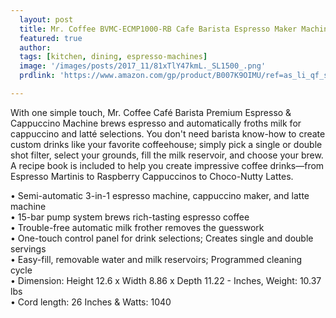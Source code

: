 ```yaml
---
  layout: post
  title: Mr. Coffee BVMC-ECMP1000-RB Cafe Barista Espresso Maker Machine, Stainless Steel
  featured: true
  author: 
  tags: [kitchen, dining, espresso-machines]
  image: '/images/posts/2017_11/81xTlY47kmL._SL1500_.png'
  prdlink: 'https://www.amazon.com/gp/product/B007K9OIMU/ref=as_li_qf_sp_asin_il_tl?ie=UTF8&tag=ehdwhqkr-20&camp=1789&creative=9325&linkCode=as2&creativeASIN=B007K9OIMU&linkId=e1c373a37aef3a2cf53d78cdd7927d66'

---
```


With one simple touch, Mr. Coffee Café Barista Premium Espresso & Cappuccino Machine brews espresso and automatically froths milk for cappuccino and latté selections. You don't need barista know-how to create custom drinks like your favorite coffeehouse; simply pick a single or double shot filter, select your grounds, fill the milk reservoir, and choose your brew. A recipe book is included to help you create impressive coffee drinks—from Espresso Martinis to Raspberry Cappuccinos to Choco-Nutty Lattes.


• Semi-automatic 3-in-1 espresso machine, cappuccino maker, and latte machine<br>
• 15-bar pump system brews rich-tasting espresso coffee<br>
• Trouble-free automatic milk frother removes the guesswork<br>
• One-touch control panel for drink selections; Creates single and double servings<br>
• Easy-fill, removable water and milk reservoirs; Programmed cleaning cycle<br>
• Dimension: Height 12.6 x Width 8.86 x Depth 11.22 - Inches, Weight: 10.37 lbs<br>
• Cord length: 26 Inches & Watts: 1040<br>
